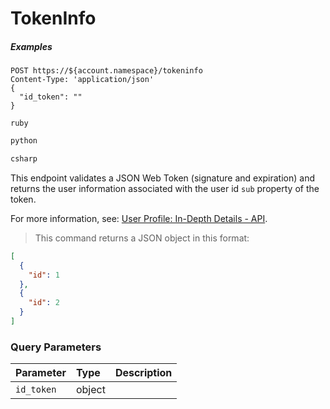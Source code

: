 # TokenInfo

<h5 class="code-snippet-title">Examples</h5>

```http
POST https://${account.namespace}/tokeninfo
Content-Type: 'application/json'
{
  "id_token": ""
}
```

```shell
ruby
```

```javascript
python
```

```csharp
csharp
```

This endpoint validates a JSON Web Token (signature and expiration) and returns the user information associated with the user id `sub` property of the token.

<aside class="notice">
For more information, see: <a href="/user-profile/user-profile-details#api">User Profile: In-Depth Details - API</a>.
</aside>

> This command returns a JSON object in this format:

```json
[
  {
    "id": 1
  },
  {
    "id": 2
  }
]
```

### Query Parameters

| Parameter        | Type       | Description |
|:-----------------|:-----------|:------------|
| `id_token`       | object     |  |
